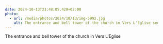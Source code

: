 ```yaml
---
date: 2024-10-13T21:48:05.420+02:00
photo:
  - url: /media/photos/2024/10/13/img-5992.jpg
    alt: The entrance and bell tower of the church in Vers L'Eglise seen from below. An autumn-coloured tree covers the top of the bell tower.
---
```


The entrance and bell tower of the church in Vers L'Eglise
